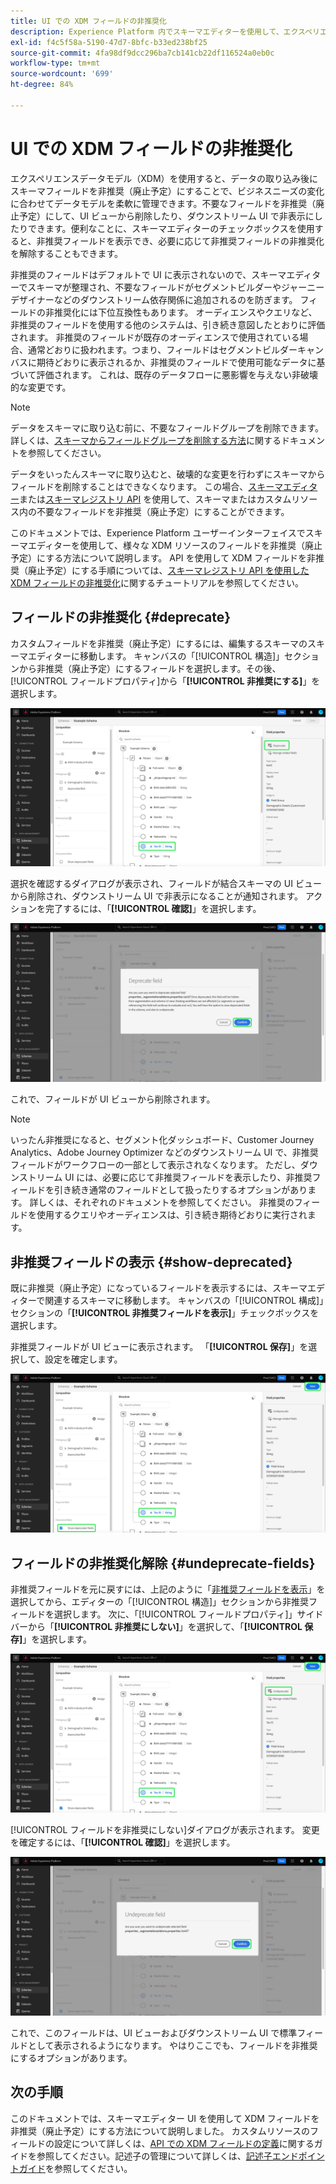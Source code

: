 ```yaml
---
title: UI での XDM フィールドの非推奨化
description: Experience Platform 内でスキーマエディターを使用して、エクスペリエンスデータモデル（XDM）フィールドを非推奨（廃止予定）にする方法を説明します。
exl-id: f4c5f58a-5190-47d7-8bfc-b33ed238bf25
source-git-commit: 4fa98df9dcc296ba7cb141cb22df116524a0eb0c
workflow-type: tm+mt
source-wordcount: '699'
ht-degree: 84%

---
```


# UI での XDM フィールドの非推奨化

エクスペリエンスデータモデル（XDM）を使用すると、データの取り込み後にスキーマフィールドを非推奨（廃止予定）にすることで、ビジネスニーズの変化に合わせてデータモデルを柔軟に管理できます。不要なフィールドを非推奨（廃止予定）にして、UI ビューから削除したり、ダウンストリーム UI で非表示にしたりできます。便利なことに、スキーマエディターのチェックボックスを使用すると、非推奨フィールドを表示でき、必要に応じて非推奨フィールドの非推奨化を解除することもできます。

非推奨のフィールドはデフォルトで UI に表示されないので、スキーマエディターでスキーマが整理され、不要なフィールドがセグメントビルダーやジャーニーデザイナーなどのダウンストリーム依存関係に追加されるのを防ぎます。 フィールドの非推奨化には下位互換性もあります。 オーディエンスやクエリなど、非推奨のフィールドを使用する他のシステムは、引き続き意図したとおりに評価されます。 非推奨のフィールドが既存のオーディエンスで使用されている場合、通常どおりに扱われます。つまり、フィールドはセグメントビルダーキャンバスに期待どおりに表示されるか、非推奨のフィールドで使用可能なデータに基づいて評価されます。 これは、既存のデータフローに悪影響を与えない非破壊的な変更です。

>[!NOTE]
>
>データをスキーマに取り込む前に、不要なフィールドグループを削除できます。 詳しくは、[スキーマからフィールドグループを削除する方法](../ui/resources/schemas.md#remove-fields)に関するドキュメントを参照してください。

データをいったんスキーマに取り込むと、破壊的な変更を行わずにスキーマからフィールドを削除することはできなくなります。 この場合、[スキーマエディター](./create-schema-ui.md)または[スキーマレジストリ API](https://developer.adobe.com/experience-platform-apis/references/schema-registry/) を使用して、スキーマまたはカスタムリソース内の不要なフィールドを非推奨（廃止予定）にすることができます。

このドキュメントでは、Experience Platform ユーザーインターフェイスでスキーマエディターを使用して、様々な XDM リソースのフィールドを非推奨（廃止予定）にする方法について説明します。 API を使用して XDM フィールドを非推奨（廃止予定）にする手順については、[スキーマレジストリ API を使用した XDM フィールドの非推奨化](./field-deprecation-api.md)に関するチュートリアルを参照してください。

## フィールドの非推奨化 {#deprecate}

カスタムフィールドを非推奨（廃止予定）にするには、編集するスキーマのスキーマエディターに移動します。 キャンバスの「[!UICONTROL 構造]」セクションから非推奨（廃止予定）にするフィールドを選択します。その後、[!UICONTROL フィールドプロパティ]から「**[!UICONTROL 非推奨にする]**」を選択します。

![選択したフィールドと「非推奨にする」がハイライト表示されているスキーマエディター](../images/tutorials/field-deprecation/deprecate-single-field.png)

選択を確認するダイアログが表示され、フィールドが結合スキーマの UI ビューから削除され、ダウンストリーム UI で非表示になることが通知されます。 アクションを完了するには、「**[!UICONTROL 確認]**」を選択します。

![「確認」がハイライト表示されたフィールドを非推奨にするダイアログ](../images/tutorials/field-deprecation/deprecate-field-dialog.png)

これで、フィールドが UI ビューから削除されます。

>[!NOTE]
>
>いったん非推奨になると、セグメント化ダッシュボード、Customer Journey Analytics、Adobe Journey Optimizer などのダウンストリーム UI で、非推奨フィールドがワークフローの一部として表示されなくなります。 ただし、ダウンストリーム UI には、必要に応じて非推奨フィールドを表示したり、非推奨フィールドを引き続き通常のフィールドとして扱ったりするオプションがあります。 詳しくは、それぞれのドキュメントを参照してください。 非推奨のフィールドを使用するクエリやオーディエンスは、引き続き期待どおりに実行されます。

## 非推奨フィールドの表示 {#show-deprecated}

既に非推奨（廃止予定）になっているフィールドを表示するには、スキーマエディターで関連するスキーマに移動します。 キャンバスの「[!UICONTROL 構成]」セクションの「**[!UICONTROL 非推奨フィールドを表示]**」チェックボックスを選択します。

非推奨フィールドが UI ビューに表示されます。 「**[!UICONTROL 保存]**」を選択して、設定を確定します。

![選択したフィールド、「非推奨フィールドを表示」および「保存」がハイライト表示されたスキーマエディター](../images/tutorials/field-deprecation/show-deprecated-fields.png)

## フィールドの非推奨化解除 {#undeprecate-fields}

非推奨フィールドを元に戻すには、上記のように「[非推奨フィールドを表示](#show-deprecated)」を選択してから、エディターの「[!UICONTROL 構造]」セクションから非推奨フィールドを選択します。 次に、「[!UICONTROL フィールドプロパティ]」サイドバーから「**[!UICONTROL 非推奨にしない]**」を選択して、「**[!UICONTROL 保存]**」を選択します。

![非推奨フィールド、「非推奨にしない」および「保存」がハイライト表示されたスキーマエディター](../images/tutorials/field-deprecation/undeprecate-single-field.png)

[!UICONTROL フィールドを非推奨にしない]ダイアログが表示されます。 変更を確定するには、「**[!UICONTROL 確認]**」を選択します。

![「確認」がハイライト表示された[!UICONTROL フィールドを非推奨にしない]ダイアログ](../images/tutorials/field-deprecation/undeprecate-field-dialog.png)

これで、このフィールドは、UI ビューおよびダウンストリーム UI で標準フィールドとして表示されるようになります。 やはりここでも、フィールドを非推奨にするオプションがあります。

## 次の手順

このドキュメントでは、スキーマエディター UI を使用して XDM フィールドを非推奨（廃止予定）にする方法について説明しました。 カスタムリソースのフィールドの設定について詳しくは、[API での XDM フィールドの定義](./custom-fields-api.md)に関するガイドを参照してください。記述子の管理について詳しくは、[記述子エンドポイントガイド](../api/descriptors.md)を参照してください。
